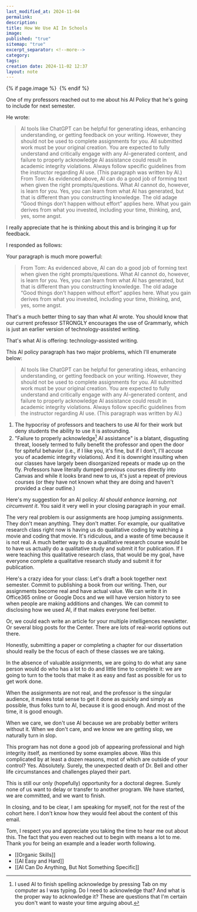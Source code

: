 ```yaml
---
last_modified_at: 2024-11-04
permalink: 
description: 
title: How We Use AI In Schools
image: 
published: "true"
sitemap: "true"
excerpt_separator: <!--more-->
category: 
tags: 
creation date: 2024-11-02 12:37
layout: note
---
```



{% if page.image %} <img src="{{ page.image }}" alt=""> {% endif %}

One of my professors reached out to me about his AI Policy that he's going to include for next semester. 

He wrote: 

> Al tools like ChatGPT can be helpful for generating ideas, enhancing understanding, or getting feedback on your writing. However, they should not be used to complete assignments for you. All submitted work must be your original creation. You are expected to fully understand and critically engage with any Al-generated content, and failure to properly acknowledge Al assistance could result in academic integrity violations. Always follow specific guidelines from the instructor regarding Al use. (This paragraph was written by Al.)
> From Tom: As evidenced above, AI can do a good job of forming text when given the right prompts/questions. What AI cannot do, however, is learn for you. Yes, you can learn from what AI has generated, but that is different than you constructing knowledge. The old adage “Good things don’t happen without effort” applies here. What you gain derives from what you invested, including your time, thinking, and, yes, some angst.

I really appreciate that he is thinking about this and is bringing it up for feedback. 

I responded as follows: 

Your paragraph is much more powerful: 

> From Tom: As evidenced above, AI can do a good job of forming text when given the right prompts/questions. What AI cannot do, however, is learn for you. Yes, you can learn from what AI has generated, but that is different than you constructing knowledge. The old adage “Good things don’t happen without effort” applies here. What you gain derives from what you invested, including your time, thinking, and, yes, some angst.

That's a much better thing to say than what AI wrote. You should know that our current professor STRONGLY encourages the use of Grammarly, which is just an earlier version of technology-assisted writing. 

That's what AI is offering: technology-assisted writing. 

This AI policy paragraph has two major problems, which I'll enumerate below: 

> Al tools like ChatGPT can be helpful for generating ideas, enhancing understanding, or getting feedback on your writing. However, they should not be used to complete assignments for you. All submitted work must be your original creation. You are expected to fully understand and critically engage with any Al-generated content, and failure to properly acknowledge Al assistance could result in academic integrity violations. Always follow specific guidelines from the instructor regarding Al use. (This paragraph was written by Al.)

1. The hypocrisy of professors and teachers to use AI for their work but deny students the ability to use it is astounding. 
2. "Failure to properly acknowledge[^1] AI assistance" is a blatant, disgusting threat, loosely termed to fully benefit the professor and open the door for spiteful behavior (i.e., if I like you, it's fine, but if I don't, I'll accuse you of academic integrity violations). And it is downright insulting when our classes have largely been disorganized repeats or made up on the fly. Professors have literally dumped previous courses directly into Canvas and while it looks brand new to us, it's just a repeat of previous courses (or they have not known what they are doing and haven't provided a clear outline.) 

Here's my suggestion for an AI policy: *AI should enhance learning, not circumvent it*. You said it very well in your closing paragraph in your email. 

The very real problem is our assignments are hoop jumping assignments. They don't mean anything. They don't matter. For example, our qualitative research class right now is having us do qualitative coding by watching a movie and coding that movie. It's ridiculous, and a waste of time because it is not real. A much better way to do a qualitative research course would be to have us actually do a qualitative study and submit it for publication. If I were teaching this qualitative research class, that would be my goal, have everyone complete a qualitative research study and submit it for publication. 

Here's a crazy idea for your class: Let's draft a book together next semester. Commit to publishing a book from our writing. Then, our assignments become real and have actual value. We can write it in Office365 online or Google Docs and we will have version history to see when people are making additions and changes. We can commit to disclosing how we used AI, if that makes everyone feel better. 

Or, we could each write an article for your multiple intelligences newsletter. Or several blog posts for the Center. There are lots of real-world options out there. 

Honestly, submitting a paper or completing a chapter for our dissertation should really be the focus of each of these classes we are taking. 

In the absence of valuable assignments, we are going to do what any sane person would do who has a lot to do and little time to complete it: we are going to turn to the tools that make it as easy and fast as possible for us to get work done. 

When the assignments are not real, and the professor is the singular audience, it makes total sense to get it done as quickly and simply as possible, thus folks turn to AI, because it is good enough. And most of the time, it is good enough. 

When we care, we don't use AI because we are probably better writers without it. When we don't care, and we know we are getting slop, we naturally turn in slop. 

This program has not done a good job of appearing professional and high integrity itself, as mentioned by some examples above. Was this complicated by at least a dozen reasons, most of which are outside of your control? Yes. Absolutely. Surely, the unexpected death of Dr. Bell and other life circumstances and challenges played their part. 

This is still our only (hopefully) opportunity for a doctoral degree. Surely none of us want to delay or transfer to another program. We have started, we are committed, and we want to finish. 

In closing, and to be clear, I am speaking for myself, not for the rest of the cohort here. I don't know how they would feel about the content of this email. 

Tom, I respect you and appreciate you taking the time to hear me out about this. The fact that you even reached out to begin with means a lot to me. Thank you for being an example and a leader worth following. 
[^1]: I used AI to finish spelling acknowledge by pressing Tab on my computer as I was typing. Do I need to acknowledge that? And what is the proper way to acknowledge it? These are questions that I'm certain you don't want to waste your time arguing about. 
- [[Organic Skills]]
- [[AI Easy and Hard]]
- [[AI Can Do Anything, But Not Something Specific]]
